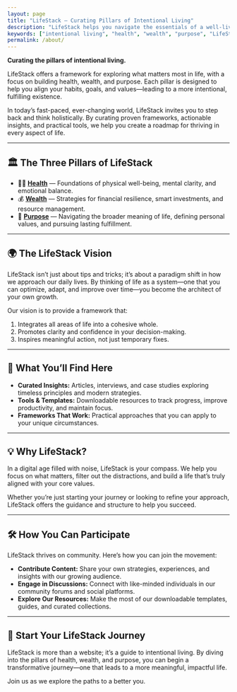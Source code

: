 ```yaml
---
layout: page
title: "LifeStack – Curating Pillars of Intentional Living"
description: "LifeStack helps you navigate the essentials of a well-lived life: cultivating health, building wealth, and exploring deeper purpose. Discover frameworks, insights, and tools for every stage of the journey."
keywords: ["intentional living", "health", "wealth", "purpose", "LifeStack", "personal development", "financial fitness", "wellness", "emotional clarity", "digital minimalism", "holistic living"]
permalink: /about/
---
```


<!-- SEO Meta Tags -->
<meta name="author" content="skelleng">
<meta property="og:title" content="LifeStack – Curating Pillars of Intentional Living" />
<meta property="og:description" content="LifeStack helps you navigate the essentials of a well-lived life: cultivating health, building wealth, and exploring deeper purpose. Discover frameworks, insights, and tools for every stage of the journey." />
<meta property="og:type" content="website" />
<meta property="og:url" content="https://skelleng.github.io/lifeStack/" />
<meta property="og:image" content="https://skelleng.github.io/lifeStack/assets/images/cover.jpg" />

<!-- Optional Twitter Card -->
<meta name="twitter:card" content="summary_large_image" />
<meta name="twitter:title" content="LifeStack – Curating Pillars of Intentional Living" />
<meta name="twitter:description" content="LifeStack helps you navigate the essentials of a well-lived life: cultivating health, building wealth, and exploring deeper purpose. Discover frameworks, insights, and tools for every stage of the journey." />
<meta name="twitter:image" content="https://skelleng.github.io/lifeStack/assets/images/cover.jpg" />

<!-- Structured Data (JSON-LD) -->
<script type="application/ld+json">
{
  "@context": "https://schema.org",
  "@type": "WebPage",
  "name": "LifeStack",
  "description": "A modular lifestyle framework for modern living. Learn how to cultivate health, build wealth, and discover deeper purpose with intention.",
  "url": "https://skelleng.github.io/lifeStack",
  "author": {
    "@type": "Person",
    "name": "skelleng"
  }
}
</script>

<link rel="stylesheet" href="{{ '/assets/css/style.css' | relative_url }}">

**Curating the pillars of intentional living.**

LifeStack offers a framework for exploring what matters most in life, with a focus on building health, wealth, and purpose. Each pillar is designed to help you align your habits, goals, and values—leading to a more intentional, fulfilling existence.

In today’s fast-paced, ever-changing world, LifeStack invites you to step back and think holistically. By curating proven frameworks, actionable insights, and practical tools, we help you create a roadmap for thriving in every aspect of life.

---

## 🏛 The Three Pillars of LifeStack

- 🏋️‍♂️ **[Health](./health/)** — Foundations of physical well-being, mental clarity, and emotional balance.  
- 💰 **[Wealth](./wealth/)** — Strategies for financial resilience, smart investments, and resource management.  
- 🧭 **[Purpose](./purpose/)** — Navigating the broader meaning of life, defining personal values, and pursuing lasting fulfillment.

---

## 🌍 The LifeStack Vision

LifeStack isn’t just about tips and tricks; it’s about a paradigm shift in how we approach our daily lives. By thinking of life as a system—one that you can optimize, adapt, and improve over time—you become the architect of your own growth.

Our vision is to provide a framework that:

1. Integrates all areas of life into a cohesive whole.  
2. Promotes clarity and confidence in your decision-making.  
3. Inspires meaningful action, not just temporary fixes.

---

## 📖 What You’ll Find Here

- **Curated Insights:** Articles, interviews, and case studies exploring timeless principles and modern strategies.  
- **Tools & Templates:** Downloadable resources to track progress, improve productivity, and maintain focus.  
- **Frameworks That Work:** Practical approaches that you can apply to your unique circumstances.

---

## 💡 Why LifeStack?

In a digital age filled with noise, LifeStack is your compass. We help you focus on what matters, filter out the distractions, and build a life that’s truly aligned with your core values.

Whether you’re just starting your journey or looking to refine your approach, LifeStack offers the guidance and structure to help you succeed.

---

## 🛠 How You Can Participate

LifeStack thrives on community. Here’s how you can join the movement:

- **Contribute Content:** Share your own strategies, experiences, and insights with our growing audience.  
- **Engage in Discussions:** Connect with like-minded individuals in our community forums and social platforms.  
- **Explore Our Resources:** Make the most of our downloadable templates, guides, and curated collections.

---

## 🚀 Start Your LifeStack Journey

LifeStack is more than a website; it’s a guide to intentional living. By diving into the pillars of health, wealth, and purpose, you can begin a transformative journey—one that leads to a more meaningful, impactful life.

Join us as we explore the paths to a better you.

<!-- Giscus Comment Integration -->
<div id="giscus_thread"></div>
<script src="https://giscus.app/client.js"
        data-repo="skelleng/lifeStack"
        data-repo-id="YOUR_REPO_ID"
        data-category="General"
        data-category-id="YOUR_CATEGORY_ID"
        data-mapping="pathname"
        data-strict="0"
        data-reactions-enabled="1"
        data-emit-metadata="0"
        data-input-position="bottom"
        data-theme="light"
        data-lang="en"
        crossorigin="anonymous"
        async>
</script>
